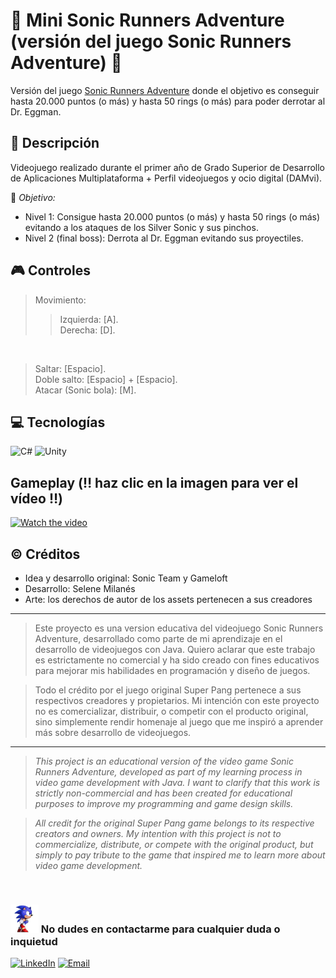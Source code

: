 # 👟 Mini Sonic Runners Adventure (versión del juego Sonic Runners Adventure) 👟
Versión del juego [Sonic Runners Adventure](https://es.wikipedia.org/wiki/Sonic_Runners_Adventure) donde el objetivo es conseguir hasta 20.000 puntos (o más) y hasta 50 rings (o más) para poder derrotar al Dr. Eggman.

## 📄 Descripción
Videojuego realizado durante el primer año de Grado Superior de Desarrollo de Aplicaciones Multiplataforma + Perfil videojuegos y ocio digital (DAMvi). 

🎯 _Objetivo:_
- Nivel 1: Consigue hasta 20.000 puntos (o más) y hasta 50 rings (o más) evitando a los ataques de los Silver Sonic y sus pinchos.
- Nivel 2 (final boss): Derrota al Dr. Eggman evitando sus proyectiles.

## 🎮 Controles  
> Movimiento:
>> Izquierda: [A]. <br> </b> Derecha: [D].
<br>

> Saltar: [Espacio]. <br>
> Doble salto: [Espacio] + [Espacio]. <br>
> Atacar (Sonic bola): [M]. <br>
  
## 💻 Tecnologías
![C#](https://img.shields.io/badge/c%23-%23239120.svg?style=for-the-badge&logo=csharp&logoColor=white)
![Unity](https://img.shields.io/badge/unity-%23000000.svg?style=for-the-badge&logo=unity&logoColor=white)

## Gameplay (‼️ haz clic en la imagen para ver el vídeo ‼️)
[![Watch the video](https://img.youtube.com/vi/rw_9Tqsh89M/maxresdefault.jpg)](https://youtu.be/rw_9Tqsh89M)

## ©️ Créditos
- Idea y desarrollo original: Sonic Team y Gameloft
- Desarrollo: Selene Milanés
- Arte: los derechos de autor de los assets pertenecen a sus creadores

---------------------
> Este proyecto es una version educativa del videojuego Sonic Runners Adventure, desarrollado como parte de mi aprendizaje en el desarrollo de videojuegos con Java. Quiero aclarar que este trabajo es estrictamente no comercial y ha sido creado con fines educativos para mejorar mis habilidades en programación y diseño de juegos.

> Todo el crédito por el juego original Super Pang pertenece a sus respectivos creadores y propietarios. Mi intención con este proyecto no es comercializar, distribuir, o competir con el producto original, sino simplemente rendir homenaje al juego que me inspiró a aprender más sobre desarrollo de videojuegos.
---------------------

> <i>This project is an educational version of the video game Sonic Runners Adventure, developed as part of my learning process in video game development with Java. I want to clarify that this work is strictly non-commercial and has been created for educational purposes to improve my programming and game design skills.

> All credit for the original Super Pang game belongs to its respective creators and owners. My intention with this project is not to commercialize, distribute, or compete with the original product, but simply to pay tribute to the game that inspired me to learn more about video game development.</i>

<br>

### <img src="/Assets/Sprites/SonicRunning.gif" alt="Cocodrilo Super Pang" width="45" height="45"> No dudes en contactarme para cualquier duda o inquietud 
<a href="https://www.linkedin.com/in/selene-milanes-rodriguez/"><img alt="LinkedIn" src="https://img.shields.io/badge/Selene Milanés Rodríguez-0077B5?style=for-the-badge&logo=linkedin&logoColor=white"></a>
<a href="mailto:selene.milanes@hotmail.com"> <img alt="Email" src="https://img.shields.io/badge/Microsoft_Outlook-0078D4?style=for-the-badge&logo=microsoft-outlook&logoColor=white"></a>
